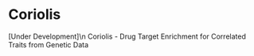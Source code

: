 # Coriolis
[Under Development]\n
Coriolis - Drug Target Enrichment for Correlated Traits from Genetic Data
